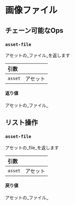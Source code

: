 # 画像ファイル

## チェーン可能なOps
<h3 id="asset-file"><code>asset-file</code></h3>

アセットの_ファイル_を返します

| 引数 |  |
| :--- | :--- |
| `asset` | アセット |
#### 返り値
アセットの_ファイル_


## リスト操作
<h3 id="asset-file"><code>asset-file</code></h3>
アセットの_file_を返します

| 引数 |  |
| :--- | :--- |
| `asset` | アセット |
#### 戻り値
アセットの_ファイル_